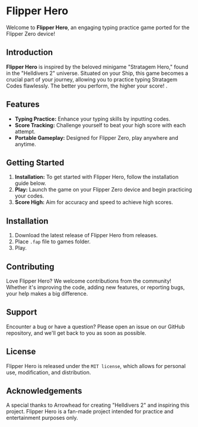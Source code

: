 

# Flipper Hero

Welcome to **Flipper Hero**, an engaging typing practice game ported for the Flipper Zero device!

## Introduction

**Flipper Hero** is inspired by the beloved minigame "Stratagem Hero," found in the "Helldivers 2" universe. Situated on your Ship, this game becomes a crucial part of your journey, allowing you to practice typing Stratagem Codes flawlessly. The better you perform, the higher your score!
.

## Features

- **Typing Practice:** Enhance your typing skills by inputting codes.
- **Score Tracking:** Challenge yourself to beat your high score with each attempt.
- **Portable Gameplay:** Designed for Flipper Zero, play anywhere and anytime.

## Getting Started

1. **Installation:** To get started with Flipper Hero, follow the installation guide below.
2. **Play:** Launch the game on your Flipper Zero device and begin practicing your codes.
3. **Score High:** Aim for accuracy and speed to achieve high scores.

## Installation

1. Download the latest release of Flipper Hero from releases.
2. Place ``.fap`` file to games folder.
3. Play.

## Contributing

Love Flipper Hero? We welcome contributions from the community! Whether it's improving the code, adding new features, or reporting bugs, your help makes a big difference.

## Support

Encounter a bug or have a question? Please open an issue on our GitHub repository, and we'll get back to you as soon as possible.

## License

Flipper Hero is released under the ``MIT license``, which allows for personal use, modification, and distribution.

## Acknowledgements

A special thanks to Arrowhead for creating "Helldivers 2" and inspiring this project. Flipper Hero is a fan-made project intended for practice and entertainment purposes only.
